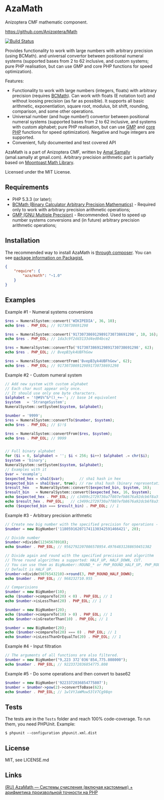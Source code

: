 AzaMath
=======

Anizoptera CMF mathematic component.

https://github.com/Anizoptera/Math

[![Build Status](https://secure.travis-ci.org/Anizoptera/Math.png?branch=master)](http://travis-ci.org/Anizoptera/Math)

Provides functionality to work with large numbers with arbitrary precision (using BCMath).
and universal convertor between positional numeral systems (supported bases from 2 to 62 inclusive, and custom systems; pure PHP realisation, but can use GMP and core PHP functions for speed optimization).

Features:

* Functionality to work with large numbers (integers, floats) with arbitrary precision (requires [BCMath](http://php.net/bcmath)). Can work with floats (E notation too!) and without loosing precision (as far as possible). It supports all basic arithmetic, exponentiation, square root, modulus, bit shift, rounding, comparison, and some other operations.
* Universal number (and huge number!) convertor between positional numeral systems (supported bases from 2 to 62 inclusive, and systems with custom alphabet; pure PHP realisation, but can use [GMP](http://php.net/gmp) and [core PHP](http://php.net/math) functions for speed optimization). Negative and huge integers are supported.
* Convenient, fully documented and test covered API

AzaMath is a part of Anizoptera CMF, written by [Amal Samally](https://github.com/amal) (amal.samally at gmail.com).
Arbitrary precision arithmetic part is partially based on [Moontoast Math Library](https://github.com/moontoast/math).

Licensed under the MIT License.


Requirements
------------

* PHP 5.3.3 (or later);
* [BCMath (Binary Calculator Arbitrary Precision Mathematics)](http://php.net/bcmath) - Required only to work with arbitrary precision arithmetic operations;
* [GMP (GNU Multiple Precision)](http://php.net/gmp) - Recommended. Used to speed up number systems conversions and (in future) arbitrary precision arithmetic operations;


Installation
------------

The recommended way to install AzaMath is [through composer](http://getcomposer.org).
You can see [package information on Packagist.](https://packagist.org/packages/aza/math)

```JSON
{
    "require": {
        "aza/math": "~1.0"
    }
}
```


Examples
--------

Example #1 - Numeral systems conversions

```php
$res = NumeralSystem::convert('WIKIPEDIA', 36, 10);
echo $res . PHP_EOL; // 91730738691298

$res = NumeralSystem::convert('9173073869129891730738691298', 10, 16);
echo $res . PHP_EOL; // 1da3c9f2dd3133d4ed04bce2

$res = NumeralSystem::convertTo('9173073869129891730738691298', 62);
echo $res . PHP_EOL; // BvepB3yk4UBFhGew

$res = NumeralSystem::convertFrom('BvepB3yk4UBFhGew', 62);
echo $res . PHP_EOL; // 9173073869129891730738691298
```

Example #2 - Custom numeral system

```php
// Add new system with custom alphabet
// Each char must appear only once.
// It should use only one byte characters.
$alphabet = '!@#$%^&*()_+=-'; // base 14 equivalent
$system   = 'StrangeSystem';
NumeralSystem::setSystem($system, $alphabet);

$number = '9999';
$res = NumeralSystem::convertTo($number, $system);
echo $res . PHP_EOL; // $)!$

$res = NumeralSystem::convertFrom($res, $system);
echo $res . PHP_EOL; // 9999


// Full binary alphabet
for ($i = 0, $alphabet = ''; $i < 256; $i++) $alphabet .= chr($i);
$system = 'binary';
NumeralSystem::setSystem($system, $alphabet);
// Examples with it
$var = 'example';
$expected_hex = sha1($var);       // sha1 hash in hex
$expected_bin = sha1($var, true); // raw sha1 hash (binary representation)
$result_hex   = NumeralSystem::convert($expected_bin, $system, 16);
$result_bin   = NumeralSystem::convert($expected_hex, 16, $system);
echo $expected_hex . PHP_EOL; // c3499c2729730a7f807efb8676a92dcb6f8a3f8f
echo $result_hex . PHP_EOL;   // c3499c2729730a7f807efb8676a92dcb6f8a3f8f
echo ($expected_bin === $result_bin) . PHP_EOL; // 1
```

Example #3 - Arbitrary precision arithmetic

```php
// Create new big number with the specified precision for operations - 20 (default is 100)
$number = new BigNumber('118059162071741130342591466421', 20);

// Divide number
$number->divide(12345678910);
echo $number . PHP_EOL; // 9562792207086578954.49764831288650451382

// Divide again and round with the specified precision and algorithm
// Three round algorithms a supported: HALF_UP, HALF_DOWN, CUT.
// You can use them as BigNumber::ROUND_* or PHP_ROUND_HALF_UP, PHP_ROUND_HALF_DOWN.
// Default is HALF_UP.
$number->divide(9876543210)->round(3, PHP_ROUND_HALF_DOWN);
echo $number . PHP_EOL; // 968232710.955

// Comparisions
$number = new BigNumber(10);
echo ($number->compareTo(20) < 0) . PHP_EOL; // 1
echo $number->isLessThan(20) . PHP_EOL; // 1

$number = new BigNumber(20);
echo ($number->compareTo(10) > 0) . PHP_EOL; // 1
echo $number->isGreaterThan(10) . PHP_EOL; // 1

$number = new BigNumber(20);
echo ($number->compareTo(20) === 0) . PHP_EOL; // 1
echo $number->isLessThanOrEqualTo(20) . PHP_EOL; // 1
```

Example #4 - Input filtration

```php
// The arguments of all functions are also filtered.
$number = new BigNumber("9,223 372`036'854,775.808000");
echo $number . PHP_EOL; // 9223372036854775.808
```

Example #5 - Do some operations and then convert to base62

```php
$number = new BigNumber('9223372036854775807');
$number = $number->pow(2)->convertToBase(62);
echo $number . PHP_EOL; // 1wlVYJaWMuw53lV7Cg98qn
```


Tests
-----

The tests are in the `Tests` folder and reach 100% code-coverage.
To run them, you need PHPUnit.
Example:

    $ phpunit --configuration phpunit.xml.dist


License
-------

MIT, see LICENSE.md


Links
-----

[(RU) AzaMath — Cистемы счисления (включая кастомные) + арифметика произвольной точности на PHP](http://habrahabr.ru/post/168935/)
